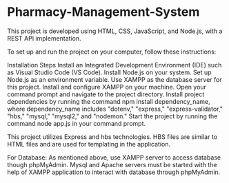 # Pharmacy-Management-System

This project is developed using HTML, CSS, JavaScript, and Node.js, with a REST API implementation.

To set up and run the project on your computer, follow these instructions:

Installation Steps Install an Integrated Development Environment (IDE) such as Visual Studio Code (VS Code). Install Node.js on your system. Set up Node.js as an environment variable. Use XAMPP as the database server for this project. Install and configure XAMPP on your machine. Open your command prompt and navigate to the project directory. Install project dependencies by running the command npm install dependency_name, where dependency_name includes "dotenv," "express," "express-validator," "hbs," "mysql," "mysql2," and "nodemon." Start the project by running the command node app.js in your command prompt.

This project utilizes Express and hbs technologies. HBS files are similar to HTML files and are used for templating in the application.

For Database:
As mentioned above, use XAMPP server to access database though phpMyAdmin. Mysql and Apache servers must be started with the help of XAMPP application to interact with database through phpMyAdmin. 
